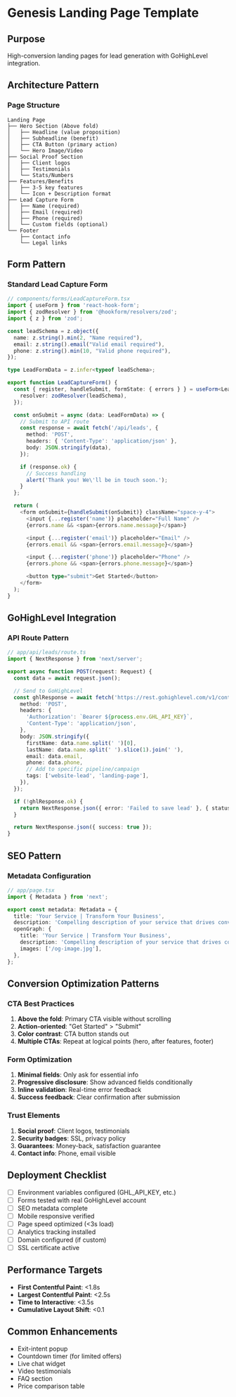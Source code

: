 # Genesis Landing Page Template

## Purpose
High-conversion landing pages for lead generation with GoHighLevel integration.

## Architecture Pattern

### Page Structure
```
Landing Page
├── Hero Section (Above fold)
│   ├── Headline (value proposition)
│   ├── Subheadline (benefit)
│   ├── CTA Button (primary action)
│   └── Hero Image/Video
├── Social Proof Section
│   ├── Client logos
│   ├── Testimonials
│   └── Stats/Numbers
├── Features/Benefits
│   ├── 3-5 key features
│   └── Icon + Description format
├── Lead Capture Form
│   ├── Name (required)
│   ├── Email (required)
│   ├── Phone (required)
│   └── Custom fields (optional)
└── Footer
    ├── Contact info
    └── Legal links
```

## Form Pattern

### Standard Lead Capture Form

```typescript
// components/forms/LeadCaptureForm.tsx
import { useForm } from 'react-hook-form';
import { zodResolver } from '@hookform/resolvers/zod';
import { z } from 'zod';

const leadSchema = z.object({
  name: z.string().min(2, "Name required"),
  email: z.string().email("Valid email required"),
  phone: z.string().min(10, "Valid phone required"),
});

type LeadFormData = z.infer<typeof leadSchema>;

export function LeadCaptureForm() {
  const { register, handleSubmit, formState: { errors } } = useForm<LeadFormData>({
    resolver: zodResolver(leadSchema),
  });

  const onSubmit = async (data: LeadFormData) => {
    // Submit to API route
    const response = await fetch('/api/leads', {
      method: 'POST',
      headers: { 'Content-Type': 'application/json' },
      body: JSON.stringify(data),
    });

    if (response.ok) {
      // Success handling
      alert('Thank you! We\'ll be in touch soon.');
    }
  };

  return (
    <form onSubmit={handleSubmit(onSubmit)} className="space-y-4">
      <input {...register('name')} placeholder="Full Name" />
      {errors.name && <span>{errors.name.message}</span>}

      <input {...register('email')} placeholder="Email" />
      {errors.email && <span>{errors.email.message}</span>}

      <input {...register('phone')} placeholder="Phone" />
      {errors.phone && <span>{errors.phone.message}</span>}

      <button type="submit">Get Started</button>
    </form>
  );
}
```

## GoHighLevel Integration

### API Route Pattern

```typescript
// app/api/leads/route.ts
import { NextResponse } from 'next/server';

export async function POST(request: Request) {
  const data = await request.json();

  // Send to GoHighLevel
  const ghlResponse = await fetch('https://rest.gohighlevel.com/v1/contacts', {
    method: 'POST',
    headers: {
      'Authorization': `Bearer ${process.env.GHL_API_KEY}`,
      'Content-Type': 'application/json',
    },
    body: JSON.stringify({
      firstName: data.name.split(' ')[0],
      lastName: data.name.split(' ').slice(1).join(' '),
      email: data.email,
      phone: data.phone,
      // Add to specific pipeline/campaign
      tags: ['website-lead', 'landing-page'],
    }),
  });

  if (!ghlResponse.ok) {
    return NextResponse.json({ error: 'Failed to save lead' }, { status: 500 });
  }

  return NextResponse.json({ success: true });
}
```

## SEO Pattern

### Metadata Configuration

```typescript
// app/page.tsx
import { Metadata } from 'next';

export const metadata: Metadata = {
  title: 'Your Service | Transform Your Business',
  description: 'Compelling description of your service that drives conversions',
  openGraph: {
    title: 'Your Service | Transform Your Business',
    description: 'Compelling description of your service that drives conversions',
    images: ['/og-image.jpg'],
  },
};
```

## Conversion Optimization Patterns

### CTA Best Practices
1. **Above the fold**: Primary CTA visible without scrolling
2. **Action-oriented**: "Get Started" > "Submit"
3. **Color contrast**: CTA button stands out
4. **Multiple CTAs**: Repeat at logical points (hero, after features, footer)

### Form Optimization
1. **Minimal fields**: Only ask for essential info
2. **Progressive disclosure**: Show advanced fields conditionally
3. **Inline validation**: Real-time error feedback
4. **Success feedback**: Clear confirmation after submission

### Trust Elements
1. **Social proof**: Client logos, testimonials
2. **Security badges**: SSL, privacy policy
3. **Guarantees**: Money-back, satisfaction guarantee
4. **Contact info**: Phone, email visible

## Deployment Checklist

- [ ] Environment variables configured (GHL_API_KEY, etc.)
- [ ] Forms tested with real GoHighLevel account
- [ ] SEO metadata complete
- [ ] Mobile responsive verified
- [ ] Page speed optimized (<3s load)
- [ ] Analytics tracking installed
- [ ] Domain configured (if custom)
- [ ] SSL certificate active

## Performance Targets

- **First Contentful Paint**: <1.8s
- **Largest Contentful Paint**: <2.5s
- **Time to Interactive**: <3.5s
- **Cumulative Layout Shift**: <0.1

## Common Enhancements

- Exit-intent popup
- Countdown timer (for limited offers)
- Live chat widget
- Video testimonials
- FAQ section
- Price comparison table
